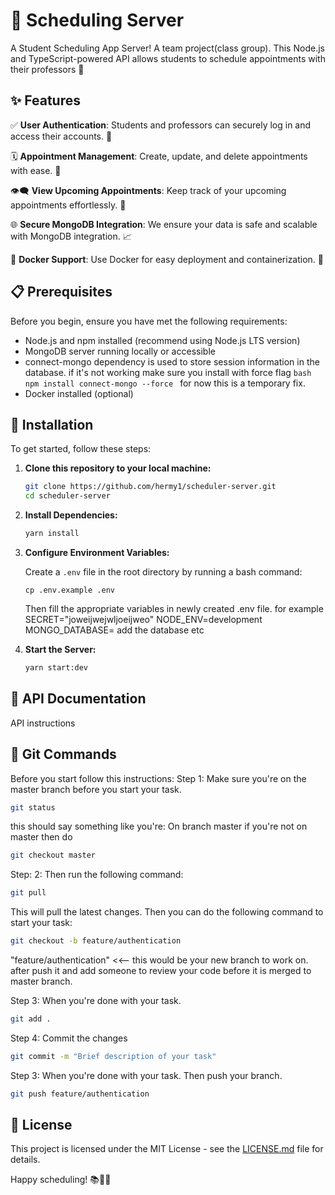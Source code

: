 
# 📅 Scheduling Server 

A Student Scheduling App Server! A team project(class group).  This Node.js and TypeScript-powered API allows students to schedule appointments with their professors 🚀

## ✨ Features

✅ **User Authentication**: Students and professors can securely log in and access their accounts. 🔐

🗓️ **Appointment Management**: Create, update, and delete appointments with ease. 📆

👁️‍🗨️ **View Upcoming Appointments**: Keep track of your upcoming appointments effortlessly. 📅

🌐 **Secure MongoDB Integration**: We ensure your data is safe and scalable with MongoDB integration. 📈

🐳 **Docker Support**: Use Docker for easy deployment and containerization. 🐋

## 📋 Prerequisites

Before you begin, ensure you have met the following requirements:

- Node.js and npm installed (recommend using Node.js LTS version)
- MongoDB server running locally or accessible
- connect-mongo dependency is used to store session information in the database. if it's not working make sure you install with force flag ```bash npm install connect-mongo --force ``` for now this is a temporary fix.
- Docker installed (optional)

## 🚀 Installation

To get started, follow these steps:

1. **Clone this repository to your local machine:**

   ```bash
   git clone https://github.com/hermy1/scheduler-server.git
   cd scheduler-server
   ```

2. **Install Dependencies:**

   ```bash
   yarn install
   ```

3. **Configure Environment Variables:**

   Create a `.env` file in the root directory by running a bash command:

   ```
   cp .env.example .env
   ```

   Then fill the appropriate variables in newly created .env file. for example
   SECRET="joweijwejwljoeijweo"
   NODE_ENV=development
   MONGO_DATABASE= add the database
   etc 

5. **Start the Server:**

   ```bash
   yarn start:dev
   ```

## 📄 API Documentation

API instructions 

## 🤝 Git Commands

Before you start follow this instructions:
Step 1: Make sure you're on the master branch before you start your task.
```bash
git status
```
this should say something like you're: On branch master if you're not on master then do

```bash
git checkout master
```

Step: 2: Then run the following command:
```bash
git pull
```
This will pull the latest changes. Then you can do the following command to start your task:
 ```bash
git checkout -b feature/authentication
 ```
 "feature/authentication" <<-- this would be your new branch to work on. after push it and add someone to review your code before it is merged to master branch.

 Step 3: When you're done with your task.
 ```bash
git add .
```

 Step 4: Commit the changes
 ```bash
git commit -m "Brief description of your task"
```

 Step 3: When you're done with your task. Then push your branch.
 ```bash
git push feature/authentication 
```

## 📄 License

This project is licensed under the MIT License - see the [LICENSE.md](/LICENSE.md) file for details.

Happy scheduling! 📚📆🎉
```
